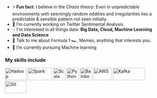 

- ⚡ **Fun fact:** I believe in the *Chaos theory*: Even in unpredictable environments with seemingly random oddities and irregularities lies a predictable & sensible pattern not seen initially.
- 🔭 I’m currently working on Twitter Sentimental Analysis
- :bulb: I'm interested in all things data: **Big Data, Cloud, Machine Learning and Data Science**
- 💬 Talk to me about Formula 1 :racing_car:, Memes, anything that interests you.
- 🌱 I’m currently pursuing Machine learning

### My skills include

<p align="left">
	<img title="Hadoop" src="https://raw.githubusercontent.com/Thomas-George-T/Thomas-George-T/master/assets/hadoop.svg" width="70" height="40" />
	<img title="Spark" src="https://raw.githubusercontent.com/Thomas-George-T/Thomas-George-T/master/assets/apache_spark.svg" width="80" height="40" />
	<img title="Scala" src="https://raw.githubusercontent.com/Thomas-George-T/Thomas-George-T/master/assets/scala.svg" width="40" height="40" />
	<img title="Python" src="https://raw.githubusercontent.com/Thomas-George-T/Thomas-George-T/master/assets/python.svg" width="40" height="40" />
	<img title="Bamboo" src="https://raw.githubusercontent.com/Thomas-George-T/Thomas-George-T/master/assets/bamboo.svg" width="40" height="40" />
	<img title="AWS" src="https://raw.githubusercontent.com/Thomas-George-T/Thomas-George-T/master/assets/aws.svg" width="60" height="40" />
	<img title="Kafka" src="https://raw.githubusercontent.com/Thomas-George-T/Thomas-George-T/master/assets/kafka.svg" width="105" height="40" />
	<img title="Git" src="https://raw.githubusercontent.com/Thomas-George-T/Thomas-George-T/master/assets/git.svg" width="70" height="40" />
</p>

<!--
